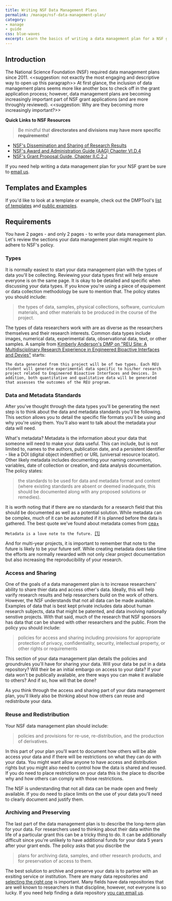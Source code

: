 ```yaml
---
title: Writing NSF Data Management Plans
permalink: /manage/nsf-data-management-plan/
category: 
- manage
- guide
css: blue-waves
excerpt: Learn the basics of writing a data management plan for a NSF grant application
---
```


## Introduction 

The National Science Foundation (NSF) required data management plans since 2011. <<suggestion: not exactly the most engaging and descriptive way to open up this paragraph>> At first glance, the inclusion of data management plans seems more like another box to check off in the grant application process; however, data management plans are becoming increasingly important part of NSF grant applications (and are more throughly reviewed). <<suggestion: Why are they becoming more increasingly important?>>

**Quick Links to NSF Resources** 

> Be mindful that **directorates and divisions may have more specific requirements!**

+ <a href="http://www.nsf.gov/bfa/dias/policy/dmp.jsp" title="NSF's Dissemination and Sharing of Research Results Guidance">NSF's Dissemination and Sharing of Research Results</a> 
+ <a href="http://www.nsf.gov/pubs/policydocs/pappguide/nsf15001/aag_6.jsp#VID4" title="NSF's Award and Administration Guide (AAG) Chapter VI.D.4">NSF's Award and Administration Guide (AAG) Chapter VI.D.4</a> 
+  <a href="http://www.nsf.gov/pubs/policydocs/pappguide/nsf15001/gpg_2.jsp#dmp" title="NSF's Grant Proposal Guide, Chapter II.C.2.J">NSF's Grant Proposal Guide, Chapter II.C.2.J</a> 

If you need help writing a data management plan for your NSF grant be sure to [email us](mailto:data@bu.edu). 

## Templates and Examples 

If you'd like to look at a template or example, check out the DMPTool's [list of templates](https://dmptool.org/guidance?e=z&method=get&s=a&scope1=all) and [public examples](https://dmptool.org/public_dmps?public%3Aall_scope=all). 

## Requirements 

You have 2 pages - and only 2 pages - to write your data management plan. Let's review the sections your data management plan might require to adhere to NSF's policy. 

### Types 

It is normally easiest to start your data management plan with the types of data you'll be collecting. Reviewing your data types first will help ensure everyone is on the same page. It is okay to be detailed and specific when discussing your data types. If you know you're using a piece of equipement or data collection methodology be sure to mention that. The policy states you should include: 

> the types of data, samples, physical collections, software, curriculum materials, and other materials to be produced in the course of the project.

The types of data researchers work with are as diverse as the researchers themselves and their research interests. Common data types include images, numerical data, experimental data, observational data, text, or other samples. A sample from [Kimberly Anderson's DMP on "REU Site: A Multidisciplinary Research Experience in Engineered Bioactive Interfaces and Devies"](https://dmptool.org/plans/11390.pdf) starts:

```
The data generated from this project will be of two types. Each REU student will generate experimental data specific to his/her research project related to Engineered Bioactive Interfaces and Devices. In addition, both quantitative and qualitative data will be generated that assesses the outcomes of the REU program. 
```

### Data and Metadata Standards 

After you've thought through the data types you'll be generating the next step is to think about the data and metadata standards you'll be following. This section allows you to detail the specific file formats you'll be using and why you're using them. You'll also want to talk about the metadata your data will need.

What's metadata? Metadata is the information about your data that someone will need to make your data useful. This can include, but is not limited to, names to the authors, publication date, and a persistent identifier - like a DOI (digital object indentifier) or URL (universal resource locator). Other likely metadata includes documenting your naming convention, variables, date of collection or creation, and data analysis documentation. The policy states: 

> the standards to be used for data and metadata format and content (where existing standards are absent or deemed inadequate, this should be documented along with any proposed solutions or remedies).

It is worth noting that if there are no standards for a research field that this should be documented as well as a potential solution. While metadata can be complex, much of it can be automated if it is planned before the data is gathered. The best quote we've found about metadata comes from [cea+](https://www.flickr.com/people/centralasian/?rb=1) 

```Metadata is a love note to the future. ```[[1]](https://www.flickr.com/photos/33255628@N00/8071729256/)

And for multi-year projects, it is important to remember that note to the future is likely to be your future self. While creating metadata does take time the efforts are normally rewarded with not only clear project documentation but also increasing the reproducibility of your research. 

### Access and Sharing

One of the goals of a data management plan is to increase researchers' ability to share thier data and access other's data. Ideally, this will help varify research results and help researchers build on the work of others. However, the NSF understands that not all data can be made available. Examples of data that is best kept private includes data about human research subjects, data that might be patented, and data involving nationally senstive projects. With that said, much of the research that NSF sponsors has data that can be shared with other researchers and the public. From the policy you should include: 

> policies for access and sharing including provisions for appropriate protection of privacy, confidentiality, security, intellectual property, or other rights or requirements

This section of your data management plan details the policies and groundrules you'll have for sharing your data. Will your data be put in a data repository? Will their be an initial embargo on access to your data? If your data won't be publically available, are there ways you can make it available to others? And if so, how will that be done? 

As you think through the access and sharing part of your data management plan, you'll likely also be thinking about how others can reuse and redistribute your data. 

### Reuse and Redistribution

Your NSF data management plan should include: 

> policies and provisions for re-use, re-distribution, and the production of derivatives. 

In this part of your plan you'll want to document how others will be able access your data and if there will be restrictions on what they can do with your data. You might want allow anyone to have access and distribution rights but you might also need to control how the data is shared and reused. If you do need to place restrictions on your data this is the place to discribe why and how others can comply with those restrictions.

The NSF is understanding that not all data can be made open and freely available. If you do need to place limits on the use of your data you'll need to clearly document and justify them. 

### Archiving and Preserving 

The last part of the data management plan is to describe the long-term plan for your data. For researchers used to thinking about their data within the life of a particular grant this can be a tricky thing to do. It can be additionally difficult since you're unlikely to have additional funds for your data 5 years after your grant ends. The policy asks that you discribe the 

> plans for archiving data, samples, and other research products, and for preservation of access to them.

The best solution to archive and preserve your data is to partner with an exsiting service or institution. There are many data repositories and [selecting the right one]({{site.baseurl}}/share/selecting-a-data-repository) is important. Many fields have data repositories that are well known to researchers in that discipline, however, not everyone is so lucky. If you need help finding a data repository [you can email us](mailto:data@bu.edu). 
